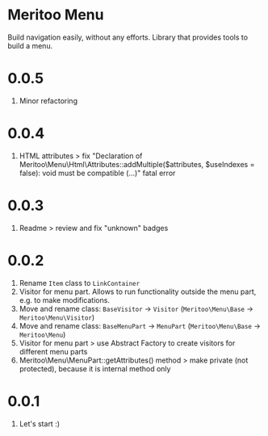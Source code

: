 # Meritoo Menu

Build navigation easily, without any efforts. Library that provides tools to build a menu.

# 0.0.5

1. Minor refactoring

# 0.0.4

1. HTML attributes > fix "Declaration of Meritoo\Menu\Html\Attributes::addMultiple($attributes, $useIndexes = false):
void must be compatible (...)" fatal error

# 0.0.3

1. Readme > review and fix "unknown" badges

# 0.0.2

1. Rename `Item` class to `LinkContainer`
2. Visitor for menu part. Allows to run functionality outside the menu part, e.g. to make modifications.
3. Move and rename class: `BaseVisitor` -> `Visitor` (`Meritoo\Menu\Base` -> `Meritoo\Menu\Visitor`)
4. Move and rename class: `BaseMenuPart` -> `MenuPart` (`Meritoo\Menu\Base` -> `Meritoo\Menu`)
5. Visitor for menu part > use Abstract Factory to create visitors for different menu parts
6. Meritoo\Menu\MenuPart::getAttributes() method > make private (not protected), because it is internal method only

# 0.0.1

1. Let's start :)
